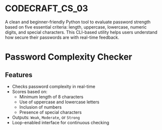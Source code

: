 # CODECRAFT_CS_03
A clean and beginner-friendly Python tool to evaluate password strength based on five essential criteria: length, uppercase, lowercase, numeric digits, and special characters. This CLI-based utility helps users understand how secure their passwords are with real-time feedback.

# Password Complexity Checker

##  Features
- Checks password complexity in real-time
- Scores based on:
  - Minimum length of 8 characters
  - Use of uppercase and lowercase letters
  - Inclusion of numbers
  - Presence of special characters
- Outputs: `Weak`, `Moderate`, or `Strong`
- Loop-enabled interface for continuous checking


